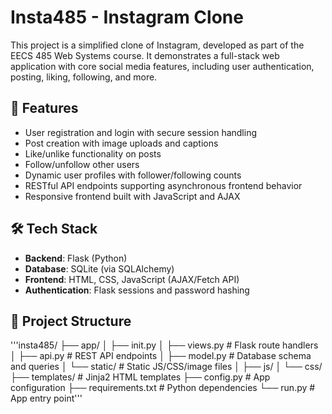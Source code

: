 # Insta485 - Instagram Clone

This project is a simplified clone of Instagram, developed as part of the EECS 485 Web Systems course. It demonstrates a full-stack web application with core social media features, including user authentication, posting, liking, following, and more.

## 🚀 Features

- User registration and login with secure session handling
- Post creation with image uploads and captions
- Like/unlike functionality on posts
- Follow/unfollow other users
- Dynamic user profiles with follower/following counts
- RESTful API endpoints supporting asynchronous frontend behavior
- Responsive frontend built with JavaScript and AJAX

## 🛠️ Tech Stack

- **Backend**: Flask (Python)
- **Database**: SQLite (via SQLAlchemy)
- **Frontend**: HTML, CSS, JavaScript (AJAX/Fetch API)
- **Authentication**: Flask sessions and password hashing

## 📂 Project Structure
'''insta485/
├── app/
│ ├── init.py
│ ├── views.py # Flask route handlers
│ ├── api.py # REST API endpoints
│ ├── model.py # Database schema and queries
│ └── static/ # Static JS/CSS/image files
│ ├── js/
│ └── css/
├── templates/ # Jinja2 HTML templates
├── config.py # App configuration
├── requirements.txt # Python dependencies
└── run.py # App entry point'''
